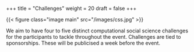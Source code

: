+++
title = "Challenges"
weight = 20
draft = false
+++

{{< figure class="image main" src="/images/css.jpg" >}}

We aim to have four to five distinct computational social science challenges for the participants to tackle throughout the event. Challenges are tied to sponsorships. These will be publicised a week before the event.